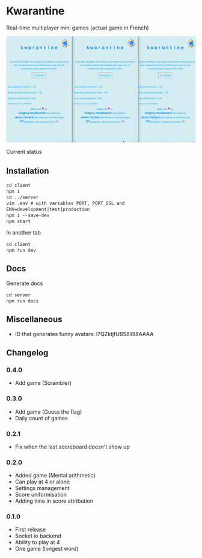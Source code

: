 # Kwarantine

Real-time multiplayer mini games (actual game in French)

![img](./extras/game_history_3.gif)

Current status

## Installation

```
cd client
npm i
cd ../server
vim .env # with variables PORT, PORT_SSL and ENV=development|test|production
npm i --save-dev
npm start
```

In another tab

```
cd client
npm run dev
```

## Docs

Generate docs

```
cd server
npm run docs
```

## Miscellaneous

- ID that generates funny avatars: l7QZktjfUBS8li98AAAA

## Changelog

### 0.4.0

- Add game (Scrambler)

### 0.3.0

- Add game (Guess the flag)
- Daily count of games

### 0.2.1

- Fix when the last scoreboard doesn't show up

### 0.2.0

- Added game (Mental arithmetic)
- Can play at 4 or alone
- Settings management
- Score uniformisation
- Adding time in score attribution

### 0.1.0

- First release
- Socket io backend 
- Ability to play at 4
- One game (longest word)